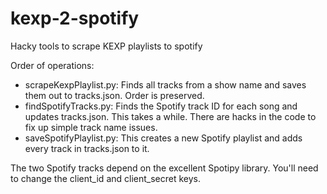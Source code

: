 # kexp-2-spotify
Hacky tools to scrape KEXP playlists to spotify

Order of operations:
* scrapeKexpPlaylist.py: Finds all tracks from a show name and saves them out to tracks.json.  Order is preserved.
* findSpotifyTracks.py: Finds the Spotify track ID for each song and updates tracks.json.  This takes a while.  There are hacks in the code to fix up simple track name issues.
* saveSpotifyPlaylist.py: This creates a new Spotify playlist and adds every track in tracks.json to it.

The two Spotify tracks depend on the excellent Spotipy library.  You'll need to change the client_id and client_secret keys.
